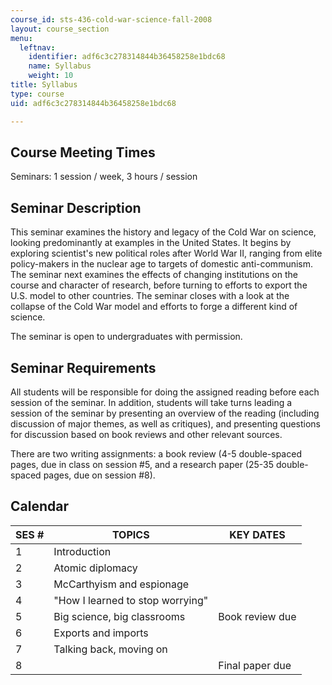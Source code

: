 ```yaml
---
course_id: sts-436-cold-war-science-fall-2008
layout: course_section
menu:
  leftnav:
    identifier: adf6c3c278314844b36458258e1bdc68
    name: Syllabus
    weight: 10
title: Syllabus
type: course
uid: adf6c3c278314844b36458258e1bdc68

---
```


Course Meeting Times
--------------------

Seminars: 1 session / week, 3 hours / session

Seminar Description
-------------------

This seminar examines the history and legacy of the Cold War on science, looking predominantly at examples in the United States. It begins by exploring scientist's new political roles after World War II, ranging from elite policy-makers in the nuclear age to targets of domestic anti-communism. The seminar next examines the effects of changing institutions on the course and character of research, before turning to efforts to export the U.S. model to other countries. The seminar closes with a look at the collapse of the Cold War model and efforts to forge a different kind of science.

The seminar is open to undergraduates with permission.

Seminar Requirements
--------------------

All students will be responsible for doing the assigned reading before each session of the seminar. In addition, students will take turns leading a session of the seminar by presenting an overview of the reading (including discussion of major themes, as well as critiques), and presenting questions for discussion based on book reviews and other relevant sources.

There are two writing assignments: a book review (4-5 double-spaced pages, due in class on session #5, and a research paper (25-35 double-spaced pages, due on session #8).

Calendar
--------

| SES # | TOPICS | KEY DATES |
| --- | --- | --- |
| 1 | Introduction | &nbsp; |
| 2 | Atomic diplomacy | &nbsp; |
| 3 | McCarthyism and espionage | &nbsp; |
| 4 | "How I learned to stop worrying" | &nbsp; |
| 5 | Big science, big classrooms | Book review due |
| 6 | Exports and imports | &nbsp; |
| 7 | Talking back, moving on | &nbsp; |
| 8 | &nbsp; | Final paper due